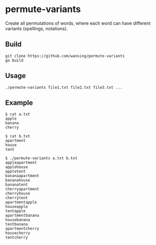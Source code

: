 # permute-variants

Create all permutations of words, where each word can have different variants (spellings, notations).

## Build

```
git clone https://github.com/wansing/permute-variants
go build
```

## Usage

```
./permute-variants file1.txt file2.txt file3.txt ...
```

## Example

```
$ cat a.txt
apple
banana
cherry

$ cat b.txt
apartment
house
tent

$ ./permute-variants a.txt b.txt
appleapartment
applehouse
appletent
bananaapartment
bananahouse
bananatent
cherryapartment
cherryhouse
cherrytent
apartmentapple
houseapple
tentapple
apartmentbanana
housebanana
tentbanana
apartmentcherry
housecherry
tentcherry
```
